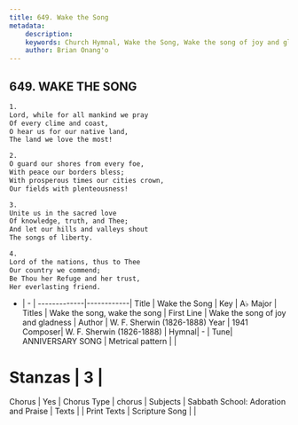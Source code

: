 ```yaml
---
title: 649. Wake the Song
metadata:
    description: 
    keywords: Church Hymnal, Wake the Song, Wake the song of joy and gladness, Wake the song, wake the song
    author: Brian Onang'o
---
```



## 649. WAKE THE SONG

```txt
1.
Lord, while for all mankind we pray
Of every clime and coast,
O hear us for our native land,
The land we love the most!

2.
O guard our shores from every foe,
With peace our borders bless;
With prosperous times our cities crown,
Our fields with plenteousness!

3.
Unite us in the sacred love
Of knowledge, truth, and Thee;
And let our hills and valleys shout
The songs of liberty.

4.
Lord of the nations, thus to Thee
Our country we commend;
Be Thou her Refuge and her trust,
Her everlasting friend.
```

- |   -  |
-------------|------------|
Title | Wake the Song |
Key | A♭ Major |
Titles | Wake the song, wake the song |
First Line | Wake the song of joy and gladness |
Author | W. F. Sherwin (1826-1888)
Year | 1941
Composer| W. F. Sherwin (1826-1888) |
Hymnal|  - |
Tune| ANNIVERSARY SONG  |
Metrical pattern | |
# Stanzas | 3 |
Chorus | Yes |
Chorus Type | chorus |
Subjects | Sabbath School: Adoration and Praise |
Texts |  |
Print Texts | 
Scripture Song |  |
  
